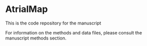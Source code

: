 # AtrialMap

This is the code repository for the manuscript

For information on the methods and data files, please consult the manuscript methods section.
